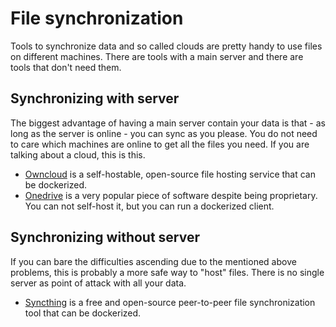 # File synchronization

Tools to synchronize data and so called clouds are pretty handy to use files on
different machines.
There are tools with a main server and there are tools that don't need them.

## Synchronizing with server

The biggest advantage of having a main server contain your data is that - as
long as the server is online -
you can sync as you please.
You do not need to care which machines are online to get all the files you need.
If you are talking about a cloud, this is this.

- [Owncloud](owncloud.md) is a self-hostable, open-source file hosting service
  that can be dockerized.
- [Onedrive](onedrive.md) is a very popular piece of software despite being proprietary.
  You can not self-host it, but you can run a dockerized client.

## Synchronizing without server

If you can bare the difficulties ascending due to the mentioned above problems,
this is probably a more
safe way to "host" files.
There is no single server as point of attack with all your data.

- [Syncthing](syncthing.md) is a free and open-source peer-to-peer file
  synchronization tool that can be dockerized.
